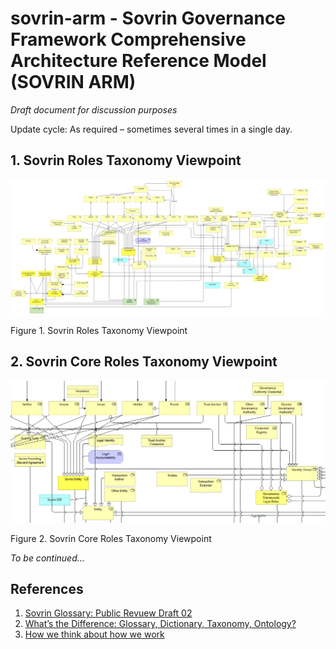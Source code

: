 # sovrin-arm - Sovrin Governance Framework Comprehensive Architecture Reference Model (SOVRIN ARM)

_Draft document for discussion purposes_

Update cycle: As required – sometimes several times in a single day.

## 1. Sovrin Roles Taxonomy Viewpoint

![HBB-Sovrin-Roles-Viewpoint](images/HBB-Sovrin-Glossary-Roles-Viewpoint.png)

Figure 1. Sovrin Roles Taxonomy Viewpoint 

## 2. Sovrin Core Roles Taxonomy Viewpoint

![HBB-Sovrin-Core-Roles-Viewpoint](images/HBB-Sovrin-Glossary-Core-Roles-Viewpoint.png)

Figure 2. Sovrin Core Roles Taxonomy Viewpoint 

_To be continued..._

## References

1. [Sovrin Glossary: Public Revuew Draft 02](https://docs.google.com/document/d/1gfIz5TT0cNp2kxGMLFXr19x1uoZsruUe_0glHst2fZ8/edit?pli=1#)
2. [What’s the Difference: Glossary, Dictionary, Taxonomy, Ontology?](https://thedatamaven.net/2017/04/whats-the-difference-glossary-dictionary-taxonomy-ontology/)
3. [How we think about how we work](https://hyperonomy.com/2016/05/09/how-do-we-think-about-how-we-work/)